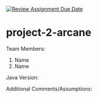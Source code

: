 [![Review Assignment Due Date](https://classroom.github.com/assets/deadline-readme-button-24ddc0f5d75046c5622901739e7c5dd533143b0c8e959d652212380cedb1ea36.svg)](https://classroom.github.com/a/0UBO3sfV)
# project-2-arcane

Team Members:
1. Name
2. Name

Java Version:

Additional Comments/Assumptions:

